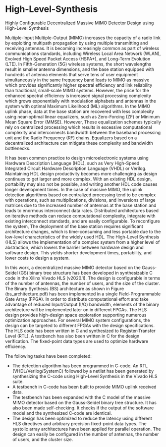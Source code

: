 # High-Level-Synthesis

Highly Configurable Decentralized Massive MIMO Detector Design using High-Level Synthesis

Multiple-Input Multiple-Output (MIMO) increases the capacity of a radio link by exploiting multipath propagation by using multiple transmitting and receiving antennas. It is becoming increasingly common as part of wireless communications standards, including Wireless Local Area Network (WLAN), Evolved High Speed Packet Access (HSPA+), and Long-Term Evolution (LTE). In Fifth-Generation (5G) wireless systems, the short wavelengths result in smaller antenna dimensions, and the base station equipped with hundreds of antenna elements that serve tens of user equipment simultaneously in the same frequency band leads to MIMO as massive which provides significantly higher spectral efficiency and link reliability than traditional, small-scale MIMO systems. However, the price for the enhanced spectral efficiency is increased signal processing complexity which grows exponentially with modulation alphabets and antennas in the system with optimal Maximum Likelihood (ML) algorithms. In the MIMO uplink phase, data at the base station are recovered with less complexity using near-optimal linear equalizers, such as Zero-Forcing (ZF) or Minimum Mean Square Error (MMSE). However, These equalization schemes typically rely on centralized processing which results in excessive computational complexity and interconnects bandwidth between the baseband processing unit and the Radio Frequency (RF) chains. Equalizers based on a decentralized architecture can mitigate these complexity and bandwidth bottlenecks.

It has been common practice to design microelectronic systems using Hardware Description Language (HDL), such as Very High-Speed Integrated Circuit Hardware Description Language (VHDL) or Verilog. Maintaining HDL design productivity becomes more challenging as design continues to get larger and more complex. With an existing HDL design, portability may also not be possible, and writing another HDL code causes longer development times. In the case of massive MIMO, the uplink detection algorithms based on centralized processing tend to be complex with operations, such as multiplications, divisions, and inversions of large matrices due to the increased number of antennas at the base station and leads to enormous interconnect data rates. Distributed architectures based on iterative methods can reduce computational complexity, integrate with existing interconnect standards, and are easily configurable. To reconfigure the system, The deployment of the base station requires significant architecture changes, which is time-consuming and less portable due to the low-level characteristics of the widely used HDL. The High-Level Synthesis (HLS) allows the implementation of a complex system from a higher level of abstraction, which lowers the barrier between hardware design and software design. This yields shorter development times, portability, and lower costs to design a system.

In this work, a decentralized massive MIMO detector based on the Gauss-Seidel (GS) binary tree structure has been developed in synthesizable C code in the Xilinx Vivado HLS (v2020.1). The design is configurable in terms of the number of antennas, the number of users, and the size of the cluster. The Binary Synthesis (BS) architecture as shown in Figure (bs_architecture.pdf) has been implemented in a single Field-Programmable Gate Array (FPGA). In order to distribute computational effort and take advantage of reduced Input/Output (I/O) bandwidth, elements of the binary architecture will be implemented later on in different FPGAs. The HLS design provides high-design space exploration supporting numerous optimization approaches. For several MIMO system configurations, the design can be targeted to different FPGAs with the design specifications. The HLS code has been written in C and synthesized to Register-Transfer Level (RTL). A testbench has also been written in C for the design verification. The fixed-point data types are used to optimize hardware efficiency.

The following tasks have been completed:

* The detection algorithm has been programmed in C-code. An RTL (VHDL/Verilog/SystemC) followed by a netlist has been generated by synthesizing the C-code using High-Level Synthesis in the Vivado HLS suite.
* A testbench in C-code has been built to provide MIMO uplink received data.
* The testbench has been expanded with the C model of the massive MIMO detector based on the Gauss-Seidel binary tree structure. It has also been made self-checking. It checks if the output of the software model and the synthesized C-code are identical.
* The design has been optimized to reduce the latency using different HLS directives and arbitrary precision fixed-point data types. The systolic array architectures have been appiled for parallel operation. The design can easily be configured in the number of antennas, the number of users, and the cluster size.
